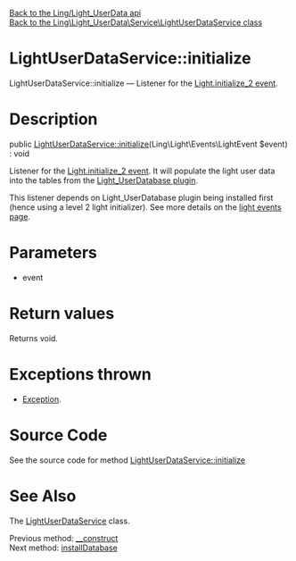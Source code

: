 [Back to the Ling/Light_UserData api](https://github.com/lingtalfi/Light_UserData/blob/master/doc/api/Ling/Light_UserData.md)<br>
[Back to the Ling\Light_UserData\Service\LightUserDataService class](https://github.com/lingtalfi/Light_UserData/blob/master/doc/api/Ling/Light_UserData/Service/LightUserDataService.md)


LightUserDataService::initialize
================



LightUserDataService::initialize — Listener for the [Light.initialize_2 event](https://github.com/lingtalfi/Light/blob/master/personal/mydoc/pages/events.md).




Description
================


public [LightUserDataService::initialize](https://github.com/lingtalfi/Light_UserData/blob/master/doc/api/Ling/Light_UserData/Service/LightUserDataService/initialize.md)(Ling\Light\Events\LightEvent $event) : void




Listener for the [Light.initialize_2 event](https://github.com/lingtalfi/Light/blob/master/personal/mydoc/pages/events.md).
It will populate the light user data into the tables from the [Light_UserDatabase plugin](https://github.com/lingtalfi/Light_UserDatabase).

This listener depends on Light_UserDatabase plugin being installed first (hence using a level 2 light initializer).
See more details on the [light events page](https://github.com/lingtalfi/Light/blob/master/personal/mydoc/pages/events.md).




Parameters
================


- event

    


Return values
================

Returns void.


Exceptions thrown
================

- [Exception](http://php.net/manual/en/class.exception.php).&nbsp;







Source Code
===========
See the source code for method [LightUserDataService::initialize](https://github.com/lingtalfi/Light_UserData/blob/master/Service/LightUserDataService.php#L109-L119)


See Also
================

The [LightUserDataService](https://github.com/lingtalfi/Light_UserData/blob/master/doc/api/Ling/Light_UserData/Service/LightUserDataService.md) class.

Previous method: [__construct](https://github.com/lingtalfi/Light_UserData/blob/master/doc/api/Ling/Light_UserData/Service/LightUserDataService/__construct.md)<br>Next method: [installDatabase](https://github.com/lingtalfi/Light_UserData/blob/master/doc/api/Ling/Light_UserData/Service/LightUserDataService/installDatabase.md)<br>

